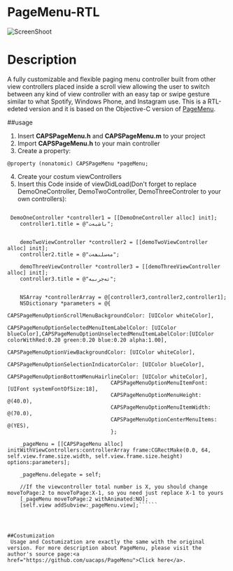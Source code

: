 # PageMenu-RTL

![ScreenShoot](https://cloud.githubusercontent.com/assets/10268796/23753487/f8d4d798-04d9-11e7-9db5-784dec4b8018.png)

# Description
A fully customizable and flexible paging menu controller built from other view controllers placed inside a scroll view allowing the user to switch between any kind of view controller with an easy tap or swipe gesture similar to what Spotify, Windows Phone, and Instagram use. This is a RTL-edeted version and it is based on the Objective-C version of <a href="https://github.com/uacaps/PageMenu">PageMenu<a/>.

##usage

1. Insert **CAPSPageMenu.h** and **CAPSPageMenu.m** to your project
2. Import **CAPSPageMenu.h** to your main controller
3. Create a property:

```
@property (nonatomic) CAPSPageMenu *pageMenu;
```


4. Create your costum viewControllers
5. Insert this Code inside of viewDidLoad(Don't forget to replace DemoOneController, DemoTwoController, DemoThreeControler to your own controllers):

```

 DemoOneController *controller1 = [[DemoOneController alloc] init];
    controller1.title = @"باشبەت";


    demoTwoViewController *controller2 = [[demoTwoViewController alloc] init];
    controller2.title = @"مەسلىھەت";

    demoThreeViewController *controller3 = [[demoThreeViewController alloc] init];
    controller3.title = @"تەجرىبە";


    NSArray *controllerArray = @[controller3,controller2,controller1];
    NSDictionary *parameters = @{
                                 CAPSPageMenuOptionScrollMenuBackgroundColor: [UIColor whiteColor],
                                 CAPSPageMenuOptionSelectedMenuItemLabelColor: [UIColor blueColor],CAPSPageMenuOptionUnselectedMenuItemLabelColor:[UIColor colorWithRed:0.20 green:0.20 blue:0.20 alpha:1.00],
                                 CAPSPageMenuOptionViewBackgroundColor: [UIColor whiteColor],
                                 CAPSPageMenuOptionSelectionIndicatorColor: [UIColor blueColor],
                                 CAPSPageMenuOptionBottomMenuHairlineColor: [UIColor whiteColor],
                                 CAPSPageMenuOptionMenuItemFont: [UIFont systemFontOfSize:18],
                                 CAPSPageMenuOptionMenuHeight: @(40.0),
                                 CAPSPageMenuOptionMenuItemWidth: @(70.0),
                                 CAPSPageMenuOptionCenterMenuItems: @(YES),
                                 };

    _pageMenu = [[CAPSPageMenu alloc] initWithViewControllers:controllerArray frame:CGRectMake(0.0, 64, self.view.frame.size.width, self.view.frame.size.height) options:parameters];

    _pageMenu.delegate = self;

    //If the viewcontroller total number is X, you should change moveToPage:2 to moveToPage:X-1, so you need just replace X-1 to yours
    [_pageMenu moveToPage:2 withAnimated:NO];
    [self.view addSubview:_pageMenu.view];``````




##Costumization
 Usage and Costumization are exactly the same with the original version. For more description about PageMenu, please visit the author's source page:<a href="https://github.com/uacaps/PageMenu">Click here</a>.
